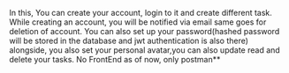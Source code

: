 
In this, You can create your account, login to it and create different task. While creating an account, you will be notified via email same goes for deletion of   account. You can also set up your password(hashed password will be stored in the database and jwt authentication is also there) alongside, you also set your personal avatar,you can also update read and delete your tasks.
No FrontEnd as of now, only postman**
